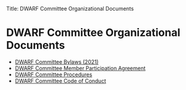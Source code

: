 Title: DWARF Committee Organizational Documents

# DWARF Committee Organizational Documents

* [DWARF Committee Bylaws (2021)](doc/bylaws.html)
* [DWARF Committee Member Participation Agreement](doc/member-agreement.html)
* [DWARF Committee Procedures](doc/procedures.html)
* [DWARF Committee Code of Conduct](doc/code-of-conduct.html)
